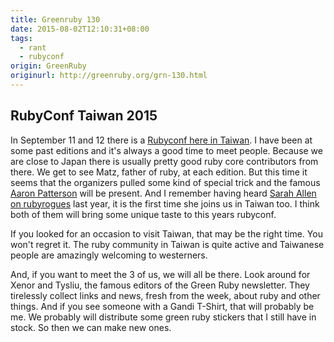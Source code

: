 ```yaml
---
title: Greenruby 130
date: 2015-08-02T12:10:31+08:00
tags:
  - rant
  - rubyconf
origin: GreenRuby
originurl: http://greenruby.org/grn-130.html
---
```

## RubyConf Taiwan 2015

In September 11 and 12 there is a [Rubyconf here in Taiwan][rubyconf]. I have
been at some past editions and it's always a good time to meet people. Because
we are close to Japan there is usually pretty good ruby core contributors from
there. We get to see Matz, father of ruby, at each edition. But this time it
seems that the organizers pulled some kind of special trick and the famous
[Aaron Patterson][tenderlove] will be present. And I remember having heard
[Sarah Allen on rubyrogues][sarah] last year, it is the first time she joins
us in Taiwan too. I think both of them will bring some unique taste to this
years rubyconf.

If you looked for an occasion to visit Taiwan, that may be the right time. You
won't regret it. The ruby community in Taiwan is quite active and Taiwanese
people are amazingly welcoming to westerners.

And, if you want to meet the 3 of us, we will all be there. Look around for
Xenor and Tysliu, the famous editors of the Green Ruby newsletter. They
tirelessly collect links and news, fresh from the week, about ruby and other
things. And if you see someone with a Gandi T-Shirt, that will probably be me.
We probably will distribute some green ruby stickers that I still have in
stock. So then we can make new ones.

[rubyconf]: http://2015.rubyconf.tw/
[tenderlove]: http://tenderlovemaking.com/
[sarah]: http://devchat.tv/ruby-rogues/149-rr-ruby-in-government-with-sarah-allen
